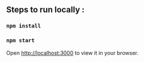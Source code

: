 ## Steps to run locally :

### `npm install`

### `npm start`
Open [http://localhost:3000](http://localhost:3000) to view it in your browser.
